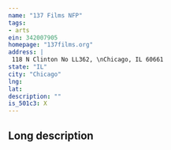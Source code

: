```yaml
---
name: "137 Films NFP"
tags:
- arts
ein: 342007905
homepage: "137films.org"
address: |
 118 N Clinton No LL362, \nChicago, IL 60661
state: "IL"
city: "Chicago"
lng: 
lat: 
description: ""
is_501c3: X
---
```


## Long description


